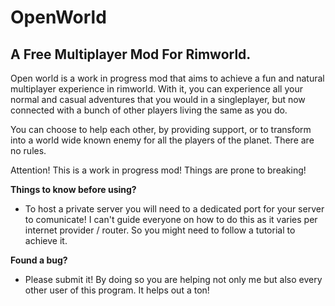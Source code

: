 # OpenWorld
## A Free Multiplayer Mod For Rimworld.

Open world is a work in progress mod that aims to achieve a fun and natural multiplayer experience in rimworld. With it, you can experience all your normal and casual adventures that you would in a singleplayer, but now connected with a bunch of other players living the same as you do.

You can choose to help each other, by providing support, or to transform into a world wide known enemy for all the players of the planet. There are no rules.

Attention! This is a work in progress mod! Things are prone to breaking! 

**Things to know before using?**
- To host a private server you will need to a dedicated port for your server to comunicate! I can't guide everyone on how to do this as it varies per internet provider / router. So you might need to follow a tutorial to achieve it.

**Found a bug?**
- Please submit it! By doing so you are helping not only me but also every other user of this program. It helps out a ton!
